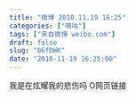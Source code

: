 ```yaml
---
title: "微博 2010.11.19 16:25"
categories: ["嘀咕"]
tags: ["来自微博 weibo.com"]
draft: false
slug: "86fDWK"
date: "2010-11-19 16:25:00"
---
```


<p>我是在炫耀我的悲伤吗 O网页链接 ​​​​</p>
